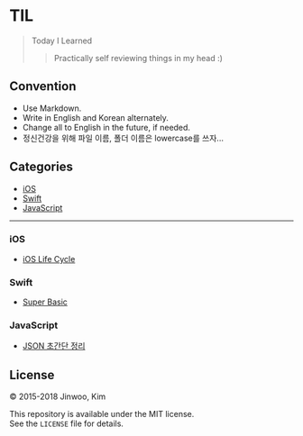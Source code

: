 # TIL

> Today I Learned
> > Practically self reviewing things in my head :)

## Convention

- Use Markdown.
- Write in English and Korean alternately.  
- Change all to English in the future, if needed.
- 정신건강을 위해 파일 이름, 폴더 이름은 lowercase를 쓰자...

## Categories

* [iOS](#ios)
* [Swift](#swift)
* [JavaScript](#javascript)

* * * 

### iOS

- [iOS Life Cycle](ios/ios-lifecycle.md)

### Swift

- [Super Basic](swift/swift-basic.md)

### JavaScript

- [JSON 초간단 정리](javascript/javascript-json.md)

## License

&copy; 2015-2018 Jinwoo, Kim  

This repository is available under the MIT license.  
See the `LICENSE` file for details.
